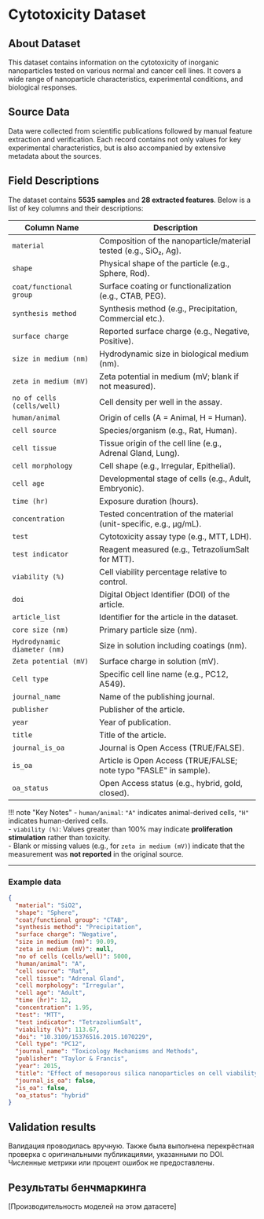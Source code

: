 # Cytotoxicity Dataset

## About Dataset
This dataset contains information on the cytotoxicity of inorganic nanoparticles tested on various normal and cancer cell lines. It covers a wide range of nanoparticle characteristics, experimental conditions, and biological responses.

## Source Data  
Data were collected from scientific publications followed by manual feature extraction and verification.
Each record contains not only values for key experimental characteristics, but is also accompanied by extensive metadata about the sources.


## Field Descriptions

The dataset contains **5535 samples** and **28 extracted features**. Below is a list of key columns and their descriptions:

| Column Name                  | Description                                                                 |
|-----------------------------|-----------------------------------------------------------------------------|
| `material`                  | Composition of the nanoparticle/material tested (e.g., SiO₂, Ag).          |
| `shape`                     | Physical shape of the particle (e.g., Sphere, Rod).                        |
| `coat/functional group`     | Surface coating or functionalization (e.g., CTAB, PEG).                    |
| `synthesis method`          | Synthesis method (e.g., Precipitation, Commercial etc.).                   |
| `surface charge`            | Reported surface charge (e.g., Negative, Positive).                        |
| `size in medium (nm)`       | Hydrodynamic size in biological medium (nm).                               |
| `zeta in medium (mV)`       | Zeta potential in medium (mV; blank if not measured).                      |
| `no of cells (cells/well)`  | Cell density per well in the assay.                                        |
| `human/animal`              | Origin of cells (A = Animal, H = Human).                                   |
| `cell source`               | Species/organism (e.g., Rat, Human).                                       |
| `cell tissue`               | Tissue origin of the cell line (e.g., Adrenal Gland, Lung).               |
| `cell morphology`           | Cell shape (e.g., Irregular, Epithelial).                                  |
| `cell age`                  | Developmental stage of cells (e.g., Adult, Embryonic).                     |
| `time (hr)`                 | Exposure duration (hours).                                                 |
| `concentration`             | Tested concentration of the material (unit-specific, e.g., µg/mL).         |
| `test`                      | Cytotoxicity assay type (e.g., MTT, LDH).                                  |
| `test indicator`            | Reagent measured (e.g., TetrazoliumSalt for MTT).                          |
| `viability (%)`             | Cell viability percentage relative to control.                             |
| `doi`                       | Digital Object Identifier (DOI) of the article.                            |
| `article_list`              | Identifier for the article in the dataset.                                 |
| `core size (nm)`            | Primary particle size (nm).                                                |
| `Hydrodynamic diameter (nm)`| Size in solution including coatings (nm).                                  |
| `Zeta potential (mV)`       | Surface charge in solution (mV).                                           |
| `Cell type`                 | Specific cell line name (e.g., PC12, A549).                                |
| `journal_name`              | Name of the publishing journal.                                            |
| `publisher`                 | Publisher of the article.                                                  |
| `year`                      | Year of publication.                                                       |
| `title`                     | Title of the article.                                                      |
| `journal_is_oa`             | Journal is Open Access (TRUE/FALSE).                                       |
| `is_oa`                     | Article is Open Access (TRUE/FALSE; note typo "FASLE" in sample).          |
| `oa_status`                 | Open Access status (e.g., hybrid, gold, closed).                           |

!!! note "Key Notes"
    - `human/animal`: `"A"` indicates animal-derived cells, `"H"` indicates human-derived cells.  
    - `viability (%)`: Values greater than 100% may indicate **proliferation stimulation** rather than toxicity.  
    - Blank or missing values (e.g., for `zeta in medium (mV)`) indicate that the measurement was **not reported** in the original source.

---



### Example data
```json
{
  "material": "SiO2",
  "shape": "Sphere",
  "coat/functional group": "CTAB",
  "synthesis method": "Precipitation",
  "surface charge": "Negative",
  "size in medium (nm)": 90.09,
  "zeta in medium (mV)": null,
  "no of cells (cells/well)": 5000,
  "human/animal": "A",
  "cell source": "Rat",
  "cell tissue": "Adrenal Gland",
  "cell morphology": "Irregular",
  "cell age": "Adult",
  "time (hr)": 12,
  "concentration": 1.95,
  "test": "MTT",
  "test indicator": "TetrazoliumSalt",
  "viability (%)": 113.67,
  "doi": "10.3109/15376516.2015.1070229",
  "Cell type": "PC12",
  "journal_name": "Toxicology Mechanisms and Methods",
  "publisher": "Taylor & Francis",
  "year": 2015,
  "title": "Effect of mesoporous silica nanoparticles on cell viability and markers of oxidative stress",
  "journal_is_oa": false,
  "is_oa": false,
  "oa_status": "hybrid"
}
```
## Validation results
Валидация проводилась вручную. Также была выполнена перекрёстная проверка с оригинальными публикациями, указанными по DOI.
Численные метрики или процент ошибок не предоставлены.

## Результаты бенчмаркинга
[Производительность моделей на этом датасете]
